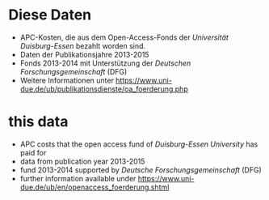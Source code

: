 # Diese Daten #
* APC-Kosten, die aus dem Open-Access-Fonds der *Universität Duisburg-Essen* bezahlt worden sind.
* Daten der Publikationsjahre 2013-2015
* Fonds 2013-2014 mit Unterstützung der *Deutschen Forschungsgemeinschaft* (DFG)
* Weitere Informationen unter <https://www.uni-due.de/ub/publikationsdienste/oa_foerderung.php>

# this data #
* APC costs that the open access fund of *Duisburg-Essen University* has paid for
* data from publication year 2013-2015
* fund 2013-2014 supported by *Deutsche Forschungsgemeinschaft* (DFG)
* further information available under <https://www.uni-due.de/ub/en/openaccess_foerderung.shtml>
